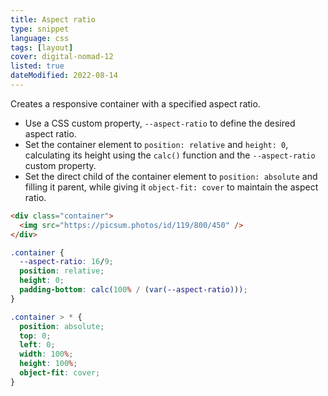 ```yaml
---
title: Aspect ratio
type: snippet
language: css
tags: [layout]
cover: digital-nomad-12
listed: true
dateModified: 2022-08-14
---
```


Creates a responsive container with a specified aspect ratio.

- Use a CSS custom property, `--aspect-ratio` to define the desired aspect ratio.
- Set the container element to `position: relative` and `height: 0`, calculating its height using the `calc()` function and the `--aspect-ratio` custom property.
- Set the direct child of the container element to `position: absolute` and filling it parent, while giving it `object-fit: cover` to maintain the aspect ratio.

```html
<div class="container">
  <img src="https://picsum.photos/id/119/800/450" />
</div>
```

```css
.container {
  --aspect-ratio: 16/9;
  position: relative;
  height: 0;
  padding-bottom: calc(100% / (var(--aspect-ratio)));
}

.container > * {
  position: absolute;
  top: 0;
  left: 0;
  width: 100%;
  height: 100%;
  object-fit: cover;
}
```
